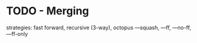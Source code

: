 # TODO - Merging

strategies: fast forward, recursive (3-way), octopus
 —squash, —ff, —no-ff, —ff-only
